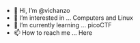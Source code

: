 - 👋 Hi, I’m @vichanzo
- 👀 I’m interested in ... Computers and Linux
- 🌱 I’m currently learning ... picoCTF
- 📫 How to reach me ... Here

<!---
vichanzo/vichanzo is a ✨ special ✨ repository because its `README.md` (this file) appears on your GitHub profile.
You can click the Preview link to take a look at your changes.
--->
